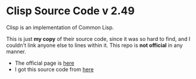 Clisp Source Code v 2.49
========================

Clisp is an implementation of Common Lisp.

This is just **my copy** of their source code, since it was so hard to find, and I couldn't link anyone else to lines within it.
This repo is **not official** in any manner.

* The official page is [here](https://www.gnu.org/software/clisp/)
* I got this source code from [here](https://sourceforge.net/projects/clisp/?source=typ_redirect)
